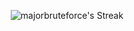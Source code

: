 <div align=center>

![majorbruteforce's Streak](https://github-readme-streak-stats.herokuapp.com/?user=majorbruteforce&theme=youtube-dark&hide_border=false)

</div>

</div>
</div>
